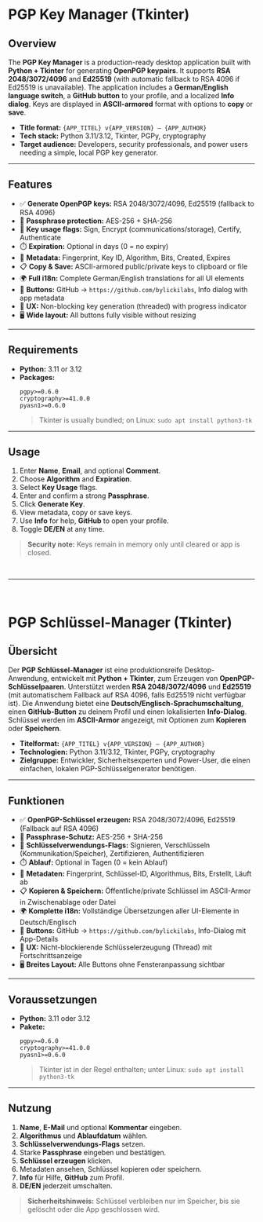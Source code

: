 # PGP Key Manager (Tkinter)



## Overview

The **PGP Key Manager** is a production-ready desktop application built with **Python + Tkinter** for generating **OpenPGP keypairs**. It supports **RSA 2048/3072/4096** and **Ed25519** (with automatic fallback to RSA 4096 if Ed25519 is unavailable). The application includes a **German/English language switch**, a **GitHub button** to your profile, and a localized **Info dialog**. Keys are displayed in **ASCII-armored** format with options to **copy** or **save**.

- **Title format:** `{APP_TITEL} v{APP_VERSION} — {APP_AUTHOR}`
- **Tech stack:** Python 3.11/3.12, Tkinter, PGPy, cryptography
- **Target audience:** Developers, security professionals, and power users needing a simple, local PGP key generator.

---

## Features

- ✅ **Generate OpenPGP keys:** RSA 2048/3072/4096, Ed25519 (fallback to RSA 4096)
- 🔐 **Passphrase protection:** AES-256 + SHA-256
- 🧭 **Key usage flags:** Sign, Encrypt (communications/storage), Certify, Authenticate
- ⏱️ **Expiration:** Optional in days (0 = no expiry)
- 🧩 **Metadata:** Fingerprint, Key ID, Algorithm, Bits, Created, Expires
- 📋 **Copy & Save:** ASCII-armored public/private keys to clipboard or file
- 🌍 **Full i18n:** Complete German/English translations for all UI elements
- 🔗 **Buttons:** GitHub → `https://github.com/bylickilabs`, Info dialog with app metadata
- 🧵 **UX:** Non-blocking key generation (threaded) with progress indicator
- 🖥️ **Wide layout:** All buttons fully visible without resizing

---

## Requirements

- **Python:** 3.11 or 3.12
- **Packages:**
  ```
  pgpy>=0.6.0
  cryptography>=41.0.0
  pyasn1>=0.6.0
  ```
  > Tkinter is usually bundled; on Linux: `sudo apt install python3-tk`

---

## Usage

1. Enter **Name**, **Email**, and optional **Comment**.
2. Choose **Algorithm** and **Expiration**.
3. Select **Key Usage** flags.
4. Enter and confirm a strong **Passphrase**.
5. Click **Generate Key**.
6. View metadata, copy or save keys.
7. Use **Info** for help, **GitHub** to open your profile.
8. Toggle **DE/EN** at any time.

> **Security note:** Keys remain in memory only until cleared or app is closed.

<br>

---

<br>

# PGP Schlüssel-Manager (Tkinter)

## Übersicht

Der **PGP Schlüssel-Manager** ist eine produktionsreife Desktop-Anwendung, entwickelt mit **Python + Tkinter**, zum Erzeugen von **OpenPGP-Schlüsselpaaren**. Unterstützt werden **RSA 2048/3072/4096** und **Ed25519** (mit automatischem Fallback auf RSA 4096, falls Ed25519 nicht verfügbar ist). Die Anwendung bietet eine **Deutsch/Englisch-Sprachumschaltung**, einen **GitHub-Button** zu deinem Profil und einen lokalisierten **Info-Dialog**. Schlüssel werden im **ASCII-Armor** angezeigt, mit Optionen zum **Kopieren** oder **Speichern**.

- **Titelformat:** `{APP_TITEL} v{APP_VERSION} — {APP_AUTHOR}`
- **Technologien:** Python 3.11/3.12, Tkinter, PGPy, cryptography
- **Zielgruppe:** Entwickler, Sicherheitsexperten und Power-User, die einen einfachen, lokalen PGP-Schlüsselgenerator benötigen.

---

## Funktionen

- ✅ **OpenPGP-Schlüssel erzeugen:** RSA 2048/3072/4096, Ed25519 (Fallback auf RSA 4096)
- 🔐 **Passphrase-Schutz:** AES-256 + SHA-256
- 🧭 **Schlüsselverwendungs-Flags:** Signieren, Verschlüsseln (Kommunikation/Speicher), Zertifizieren, Authentifizieren
- ⏱️ **Ablauf:** Optional in Tagen (0 = kein Ablauf)
- 🧩 **Metadaten:** Fingerprint, Schlüssel-ID, Algorithmus, Bits, Erstellt, Läuft ab
- 📋 **Kopieren & Speichern:** Öffentliche/private Schlüssel im ASCII-Armor in Zwischenablage oder Datei
- 🌍 **Komplette i18n:** Vollständige Übersetzungen aller UI-Elemente in Deutsch/Englisch
- 🔗 **Buttons:** GitHub → `https://github.com/bylickilabs`, Info-Dialog mit App-Details
- 🧵 **UX:** Nicht-blockierende Schlüsselerzeugung (Thread) mit Fortschrittsanzeige
- 🖥️ **Breites Layout:** Alle Buttons ohne Fensteranpassung sichtbar

---

## Voraussetzungen

- **Python:** 3.11 oder 3.12
- **Pakete:**
  ```
  pgpy>=0.6.0
  cryptography>=41.0.0
  pyasn1>=0.6.0
  ```
  > Tkinter ist in der Regel enthalten; unter Linux: `sudo apt install python3-tk`

---

## Nutzung

1. **Name**, **E-Mail** und optional **Kommentar** eingeben.
2. **Algorithmus** und **Ablaufdatum** wählen.
3. **Schlüsselverwendungs-Flags** setzen.
4. Starke **Passphrase** eingeben und bestätigen.
5. **Schlüssel erzeugen** klicken.
6. Metadaten ansehen, Schlüssel kopieren oder speichern.
7. **Info** für Hilfe, **GitHub** zum Profil.
8. **DE/EN** jederzeit umschalten.

> **Sicherheitshinweis:** Schlüssel verbleiben nur im Speicher, bis sie gelöscht oder die App geschlossen wird.
